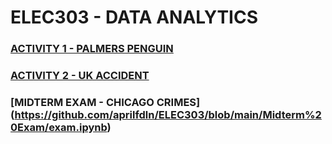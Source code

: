 # ELEC303 - DATA ANALYTICS

### [ACTIVITY 1 - PALMERS PENGUIN](https://github.com/aprilfdln/Activity1-Penguins/blob/main/Activity1.ipynb)
### [ACTIVITY 2 - UK ACCIDENT](https://github.com/aprilfdln/ELEC303/blob/main/Projects/Activity2.ipynb)

### [MIDTERM EXAM - CHICAGO CRIMES] (https://github.com/aprilfdln/ELEC303/blob/main/Midterm%20Exam/exam.ipynb)
